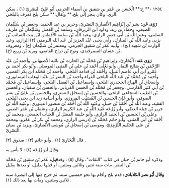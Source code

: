 ١٢٥٤ -** خ:** الْحَسَن بن عُمَر بن شقيق بن أسماء الجرمي أَبُو عَلِيّ البَصْرِيّ (١) ، سكن الري، وكان يتجر إلى بلخ،** ويُقال:** سكن بلخ فعرف بالبلخي.

**رَوَى عَن:** بشر بْن إِبْرَاهِيم الأَنْصارِيّ البَصْرِيّ، وجرير بن عبد الحميد، وجعفر بْن سُلَيْمان الضبعي، وحماد بن زيد، وداود ابن الزبرقان، وسلمة بْن الفضل وسُلَيْمان بْن طريف السلمي، وعبد اللَّه بْن أَبي جعفر الرازي، وعبد اللَّه بْن سلمة الأفطس ابْن بنت السائب بْن يزيد، وعَبد اللَّه بْن المبارك، وأبي يحيى عَبْد العزيز بْن عَبد الله النرمقي (٢) الرازي، وعبد الوارث بْن سَعِيد (بخ) ، وأبيه عُمَر بْن شقيق الجرمي، ومعتمر بْن سُلَيْمان (خ) ، ومعروف بْن حسان السمرقندي، ونوح بْن دراج القاضي، ويزيد بْن زريع (خ) .

**رَوَى عَنه:** الْبُخَارِيّ، وإبراهيم بْن مُحَمَّد بْن الحارث بْن نائلة الأصبهاني، وأحمد بْن عَبْد الرَّحْمَنِ بْن صَالِح التمار، وأبو يَعْلَى أَحْمَد بْن علي بْن المثنى الموصلي، وأَبُو بكر أحمد بن عَمْرو ابن أَبي عاصم النبيل، وأَحْمَد بْن قدامة البلخي، وأحمد بْن مُحَمَّد ابن بكر القصير، وأحمد بْن مُحَمَّد بْن عَبد اللَّه البلخي الفراء،وأحمد بْن النضر بْن عَبْد الوهاب النيسابوري، وإسحاق بْن الهياج الجحدري البلخي، وإسماعيل بْن الفضل البلخي، وإسماعيل بْن مُحَمَّد بْن أَبي كثير الفارسي، وجعفر بْن مُحَمَّد بْن الحسن الفريابي، والحسن بْن سفيان، والحسن بْن الطيب الشجاعي البلخي، والحسين بْن إسحاق التستري، والحسين بْن عَلِيّ بْن بشر الصوفي، وأبو عَلِيّ الحسين بْن المُسَيَّب المروزي، وأبو أسامة زيد ابن يحيى البلخي الفقيه، وعبد اللَّه بْن أَحْمَدَ بْن حنبل، وعُبَيد اللَّه بْن أَحْمَد بْن منصور الدينوري، وعُبَيد اللَّه بْن جرير بْن جبلة العتكي، وأبو زُرْعَة عُبَيد اللَّهِ بْن عبد الكريم الرازي، وعثمان بْن عُمَر الضبي، وعلي بْن الحسين بْن الجنيد الرازي، وأبو خليفة الفضل بْن الحباب الجمحي، ومحمد بْن أَحْمَد بْن أَبي المثنى، وأبو حاتم مُحَمَّد بْن إدريس الرازي، ومحمد بْن بكر بْن عَمْرو، ومحمد بْن علي الحكيم التِّرْمِذِيّ، وموسى بْن إسحاق بْن مُوسَى الأَنْصارِيّ، ويزيد بْن سنان البَصْرِيّ.

قال الْبُخَارِيّ (١) ، وأبو حاتم (٢) : صدوق (٣) .

وَقَال أبو زُرْعَة (٤) : لا بأس به.

وذكره أبو حاتم بْن حبان في كتاب "الثقات"، وَقَال (٥) : وقد**قيل:** عُمَر بْن شقيق بْن مُحَمَّد بْن النضر، مات سنة ثنتين وثلاثين ومئتين، أو قبلها بقليل، أو بعدها بقليل.

**وَقَال أَبُو نصر الكلاباذي:** قدم بلخ وأقام بها نحو خمسين سنة، ثم خرج منها إلى البصرة سنة ثلاثين ومئتين، ومات بها بعد ذلك (١) .